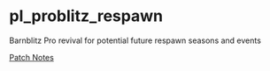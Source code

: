 # pl_problitz_respawn
 Barnblitz Pro revival for potential future respawn seasons and events

[Patch Notes](https://github.com/harr1s0n/pl_problitz_respawn/blob/main/patchnotes.md)
